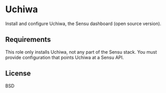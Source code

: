 Uchiwa
======

Install and configure Uchiwa, the Sensu dashboard (open source version).

Requirements
------------

This role only installs Uchiwa, not any part of the Sensu stack. You must provide configuration that points Uchiwa at a Sensu API.

License
-------

BSD
